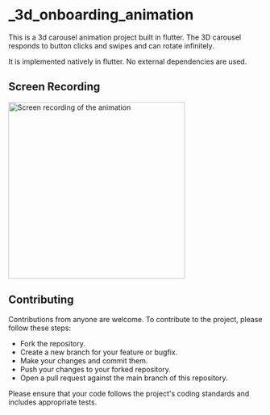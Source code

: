# _3d_onboarding_animation

This is a 3d carousel animation project built in flutter. The 3D carousel responds to button clicks and swipes and can rotate infinitely.

It is implemented natively in flutter. No external dependencies are used.


## Screen Recording

<img src="assets/gifs/recording_1.gif" width="350" alt="Screen recording of the animation"> 


## Contributing
Contributions from anyone are welcome. To contribute to the project, please follow these steps:
- Fork the repository.
- Create a new branch for your feature or bugfix.
- Make your changes and commit them.
- Push your changes to your forked repository.
- Open a pull request against the main branch of this repository.

Please ensure that your code follows the project's coding standards and includes appropriate tests.
